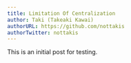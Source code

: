```yaml
---
title: Limitation Of Centralization
author: Taki (Takeaki Kawai)
authorURL: https://github.com/nottakis
authorTwitter: nottakis
---
```


This is an initial post for testing. 
